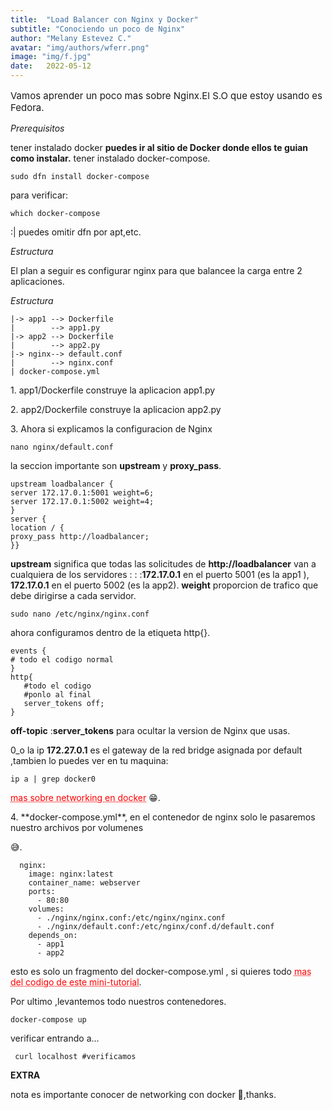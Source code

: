```yaml
---
title:  "Load Balancer con Nginx y Docker"
subtitle: "Conociendo un poco de Nginx"
author: "Melany Estevez C."
avatar: "img/authors/wferr.png"
image: "img/f.jpg"
date:   2022-05-12 
---
```




<p style="font-size: 15px;">Vamos aprender un poco mas sobre Nginx.El S.O que estoy usando es Fedora. </p>


_Prerequisitos_ 

tener instalado docker **puedes ir al sitio de Docker donde ellos te guian como instalar.**
tener instalado docker-compose.

```
sudo dfn install docker-compose
```

para verificar:

```
which docker-compose
```
:| puedes omitir dfn por apt,etc.

_Estructura_

El plan a seguir es configurar nginx para que balancee la carga entre 2 aplicaciones.

_Estructura_

```
|-> app1 --> Dockerfile
|        --> app1.py
|-> app2 --> Dockerfile
|        --> app2.py
|-> nginx--> default.conf
|        --> nginx.conf
| docker-compose.yml
```
  <p> 1. app1/Dockerfile construye la aplicacion app1.py </p>

  <p> 2. app2/Dockerfile construye la aplicacion app2.py </p>

  <p> 3. Ahora si explicamos la configuracion de Nginx </p>

```
nano nginx/default.conf 
```

la seccion importante son **upstream** y **proxy_pass**.


```
upstream loadbalancer {
server 172.17.0.1:5001 weight=6;
server 172.17.0.1:5002 weight=4;
}
server {
location / {
proxy_pass http://loadbalancer;
}}
```
**upstream** significa que todas las solicitudes de **http://loadbalancer** van a cualquiera de los servidores : : :**172.17.0.1** en el puerto 5001 (es la app1 ), **172.17.0.1**  en el puerto 5002 (es la app2).
**weight** proporcion de trafico que debe dirigirse a cada servidor.

```
sudo nano /etc/nginx/nginx.conf
```
ahora configuramos dentro de la etiqueta http{}.

```
events {
# todo el codigo normal
}
http{
   #todo el codigo
   #ponlo al final 
   server_tokens off;
}
```
__off-topic__ :**server_tokens** para ocultar la version de Nginx que usas.


0_o la ip **172.27.0.1** es el gateway de la red bridge asignada por default ,tambien lo puedes ver en tu maquina:

```
ip a | grep docker0
```
<a href="https://argus-sec.com/docker-networking-behind-the-scenes/" style="color: red; text-decoration: underline;text-decoration-style: dotted;">mas sobre networking en docker</a> 😁.


 <p> 4. **docker-compose.yml**, en el contenedor de nginx solo le pasaremos nuestro archivos por volumenes</p> 😅.

```
  nginx:
    image: nginx:latest
    container_name: webserver
    ports:
      - 80:80
    volumes:
      - ./nginx/nginx.conf:/etc/nginx/nginx.conf
      - ./nginx/default.conf:/etc/nginx/conf.d/default.conf
    depends_on:
      - app1
      - app2
```
esto es solo un fragmento del docker-compose.yml , si quieres todo <a href="https://github.com/libialany/Nginx/tree/main/loadBalancer" style="color: red; text-decoration: underline;text-decoration-style: dotted;">mas del codigo de este mini-tutorial</a>.

Por ultimo ,levantemos todo nuestros contenedores.

```
docker-compose up 
```
verificar entrando a...

```
 curl localhost #verificamos
```

**EXTRA**

nota es importante conocer de networking con docker 👀,thanks.
